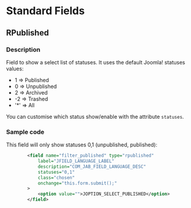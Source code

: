 # Standard Fields

## <a name="rpublished"/></a> RPublished

### Description
Field to show a select list of statuses. It uses the default Joomla! statuses values:  

* 1   => Published
* 0   => Unpublished
* 2   => Archived
* -2  => Trashed
* '*' => All

You can customise which status show/enable with the attribute <code>statuses</code>.

### Sample code

This field will only show statuses 0,1 (unpublished, published):  

```XML
		<field name="filter_published" type="rpublished"
			label="JFIELD_LANGUAGE_LABEL"
			description="COM_JAB_FIELD_LANGUAGE_DESC"
			statuses="0,1"
			class="chosen"
			onchange="this.form.submit();"
		>
			<option value="">JOPTION_SELECT_PUBLISHED</option>
		</field>
```
